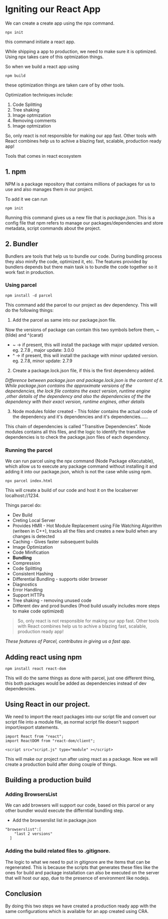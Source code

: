 # Igniting our React App

We can create a create app using the npx command. 

```
npx init
```

this command initiate a react app.

While shipping a app to production, we need to make sure it is optimized. Using npx takes care of this optmization things. 

So when we build a react app using
```
npm build
```

these optimization things are taken care of by other tools. 

Optimization techniques include:

1. Code Splitting
2. Tree shaking
3. Image optmization
4. Removing comments
5. Image optmization

So, only react is not responsible for making our app fast. Other tools with React combines help us to achive a blazing fast, scalable, production ready app!

Tools that comes in react ecosystem

## 1. npm

NPM is a package repository that contains millions of packages for us to use and also manages them in our project.

To add it we can run

```
npm init
```

Running this command gives us a new file that is *package.json*. This is a config file that npm refers to manage our packages/dependencies and store metadata, script commands about the project.

## 2. Bundler

Bundlers are tools that help us to bundle our code. During bundling process they also minify the code, optimized it, etc. The features provided by bundlers depends but there main task is to bundle the code together so it work fast in production.

### Using parcel

```
npm install -d parcel
```

This command add the parcel to our project as dev dependency. This will do the following things:

1. Add the parcel as same into our package.json file.

Now the versions of package can contain this two symbols before them, ~ (tilde) and ^(carat)

- ~ -> if present, this will install the package with major updated version. eg. 2.7.8 , major update: 3.0.0
- ^ -> if present, this will install the package with minor updated version. eg. 2.7.8, minor update: 2.7.9

2. Create a package.lock.json file, if this is the first dependency added.

*Difference between package.json and package.lock.json is the content of it. While package.json contains the approximate versions of the dependencies, the lock file contains the exact version, runtime engine ,other details of the dependency and also the dependencies of the the dependency with their exact version, runtime engines, other details*

3. Node modules folder created - This folder contains the actual code of the dependency and it's dependencies and it's dependencies......

This chain of dependencies is called "Transitive Dependencies". Node modules contains all this files, and the logic to identify the transitive dependencies is to check the package.json files of each dependency.


### Running the parcel

We can run parcel using the npx command (Node Package eXecutable), which allow us to execute any package command without installing it and adding it into our package.json, which is not the case while using npm.

```
npx parcel index.html
```

This will create a build of our code and host it on the localserver localhost://1234.

Things parcel do:
- Dev Build
- Creting Local Server
- Provides HMR - Hot Module Replacement using File Watching Algorithm (writeen in C++), tracks all the files and creates a new build when any changes is detected
- Caching - Gives faster subsequent builds
- Image Optimization
- Code Minification
- **Bundling**
- Compression
- Code Splitting
- Consistent Hashing
- Differential Bundling - supports older browser
- Diagnostics 
- Error Handling 
- Support HTTPs 
- Tree shaking - removing unused code
- Different dev and prod bundles (Prod build usually includes more steps to make code optimized)

> So, only react is not responsible for making our app fast. Other tools with React combines help us to achive a blazing fast, scalable, production ready app!

*These features of Parcel, contributes in giving us a fast app.*

## Adding react using npm

```
npm install react react-dom
```

This will do the same things as done with parcel, just one different thing, this both packages would be added as dependencies instead of dev dependencies. 

## Using React in our project. 

We need to import the react packages into our script file and convert our script file into a module file, as normal script file doesn't support import/export statements.

```
import React from "react";
import ReactDOM from "react-dom/client";

<script src="script.js" type="module" ></script>
```

This will make our project run after using react as a package. Now we will create a production build after doing couple of things.

## Building a production build

### Adding BrowsersList

We can add browsers will support our code, based on this parcel or any other bundler would execute the differntial bundling step.

- Add the browserslist list in package.json

```
"browserslist":[
    "last 2 versions"
  ]
```
### Adding the build related files to .gitignore.

 The logic to what we need to put in gitignore are the items that can be regenerated. This is because the scripts that generates these files like the ones for build and package installation can also be executed on the server that will host our app, due to the presence of environment like nodejs. 

## Conclusion

By doing this two steps we have created a production ready app with the same configurations which is available for an app created using CRA.














